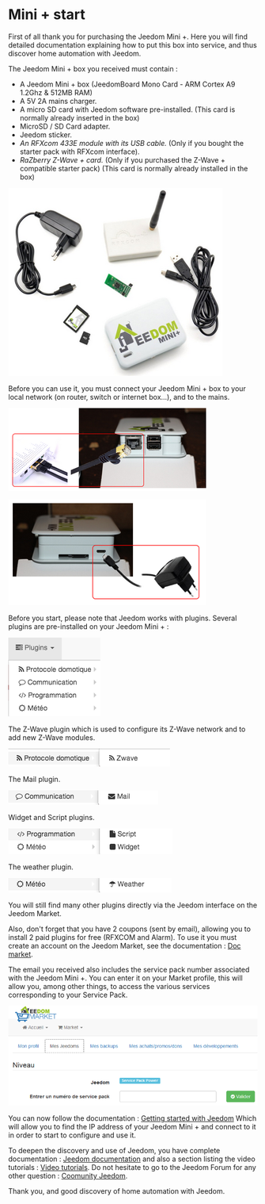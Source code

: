 # Mini + start

First of all thank you for purchasing the Jeedom Mini +. Here you will find detailed documentation explaining how to put this box into service, and thus discover home automation with Jeedom.

The Jeedom Mini + box you received must contain :

-   A Jeedom Mini + box (JeedomBoard Mono Card - ARM Cortex A9 1.2Ghz & 512MB RAM)
-   A 5V 2A mains charger.
-   A micro SD card with Jeedom software pre-installed. (This card is normally already inserted in the box)
-   MicroSD / SD Card adapter.
-   Jeedom sticker.
-   *An RFXcom 433E module with its USB cable.* (Only if you bought the starter pack with RFXcom interface).
-   *RaZberry Z-Wave + card.* (Only if you purchased the Z-Wave + compatible starter pack) (This card is normally already installed in the box)

![mini.demarrage01](images/mini.demarrage01.png)

Before you can use it, you must connect your Jeedom Mini + box to your local network (on router, switch or internet box…), and to the mains.

![mini.demarrage02](images/mini.demarrage02.png)

![mini.demarrage03](images/mini.demarrage03.png)

Before you start, please note that Jeedom works with plugins. Several plugins are pre-installed on your Jeedom Mini + :

![mini.demarrage04](images/mini.demarrage04.png)

The Z-Wave plugin which is used to configure its Z-Wave network and to add
new Z-Wave modules.

![mini.demarrage05](images/mini.demarrage05.png)

The Mail plugin.

![mini.demarrage06](images/mini.demarrage06.png)

Widget and Script plugins.

![mini.demarrage07](images/mini.demarrage07.png)

The weather plugin.

![mini.demarrage08](images/mini.demarrage08.png)

You will still find many other plugins directly via the Jeedom interface on the Jeedom Market.

Also, don't forget that you have 2 coupons (sent by email), allowing you to install 2 paid plugins for free (RFXCOM and Alarm). To use it you must create an account on the Jeedom Market, see the documentation : [Doc market](https://doc.jeedom.com/en_US/premiers-pas/index).

The email you received also includes the service pack number associated with the Jeedom Mini +. You can enter it on your Market profile, this will allow you, among other things, to access the various services corresponding to your Service Pack.

![mini.demarrage09](images/mini.demarrage09.png)

You can now follow the documentation : [Getting started with Jeedom](https://doc.jeedom.com/en_US/premiers-pas/index) Which will allow you to find the IP address of your Jeedom Mini + and connect to it in order to start to configure and use it.

To deepen the discovery and use of Jeedom, you have complete documentation : [Jeedom documentation](https://doc.jeedom.fr) and also a section listing the video tutorials : [Video tutorials](https://doc.jeedom.com/en_US/presentation/index#tocAnchor-1-3). Do not hesitate to go to the Jeedom Forum for any other question : [Coomunity Jeedom](https://community.jeedom.com/).

Thank you, and good discovery of home automation with Jeedom.
